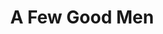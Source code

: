 ---
title: A Few Good Men
year: 2004
opening_date: 2004-01-16
closing_date: 2004-01-31
layout: productions
image:
image_caption:
image_credit:
playbill: 
category: 
details:
  Theatre: Theatre Jacksonville
  Venue: Little Theatre
cast:
  Lance Cpl. Harold W. Dawson: Amir Abdullah
  PFC Louden Downey: Gerald Liles
  LTJG Sam Weinberg: Matt Burke
  LTJG Daniel A. Kaffee: Warren Skeels
  Lt. Comdr. Joanne Galloway: Juniper Berolzheimer
  Capt. Isaac Whitaker: Glenn Gaynon
  Lt. Col. Matthew A. Markinson: Jon Brenan
  PFC William T. Santiago: David Khosrowzadeh
  Col. Nathan Jessep: Mark Lambert
  Lt. Jonathan J. Kendrick: David Gile
  Capt. Jack Ross: Michael Bahar
  Cpl. Jeffrey O. Howard: Blain Highland
  Col. Julius A. Randolph: Mark Wright
  Comdr. Walter Stone: Ned Price
  Marine, Sailor, MP, Lawyer: 
    - Davis Greene
    - Steven Kelly
    - Karl Rogers
    - Robert Woodward
crew:
  Artistic Director: Shirley Sacks
  Technical Direcor: Jeffery L. Wagoner
  Scenic Design: Kelly J. Wagoner
  Lighting Design: Jeffery L. Wagoner
  Costume Design: Joy Smith
  Properties:
    - Claudia Wright
    - Carole Ficheria
  Sound Design: Tommy Gomba
  Stage Manager:
    - Deborah L. Goldberg
    - Jessica Besecker
  Assistant Technical Director: Peter van Vliet
  Assistant Stage Manager:
    - Lauren Nordvig
    - Sara Crawford
    - Chris Farrell
    - Steven Kelly
  Light Board Operation: Gloria Pepe
  Sound Board Operator: Tommy Gomba
  Set Construction:
    - Peter van Vliet
    - Daniel Dungan
    - Kelly J. Wagoner
    - Gloria Pepe
    - Carole Ficheria
    - Laura Hutter
    - Emily Cabrera
    - Eric Lauder
orchestra:
external_links:
---